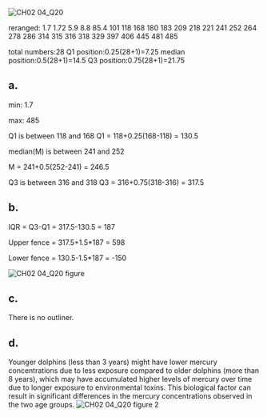 
![CH02 04_Q20](https://github.com/user-attachments/assets/4e155155-7fa0-473c-a33f-97b8c32408a6)

reranged: 1.7	1.72	5.9	8.8	85.4	101	118	168	180	183	209	218	221	241	252	264	278	286	314	315	316	318	329	397	406	445	481	485

total numbers:28
Q1 position:0.25(28+1)=7.25
median position:0.5(28+1)=14.5
Q3 position:0.75(28+1)=21.75

## a.

min: 1.7

max: 485

Q1 is between 118 and 168
Q1 = 118+0.25(168-118) = 130.5

median(M) is between 241 and 252

M = 241+0.5(252-241) = 246.5

Q3 is between 316 and 318
Q3 = 316+0.75(318-316) = 317.5


## b.

IQR = Q3-Q1 = 317.5-130.5 = 187

Upper fence = 317.5+1.5*187 = 598

Lower fence = 130.5-1.5*187 = -150

![CH02 04_Q20 figure](https://github.com/user-attachments/assets/a21b7abe-59aa-4910-961a-b5385dea93eb)

## c.

There is no outliner.

## d.

Younger dolphins (less than 3 years) might have lower mercury concentrations due to less exposure compared to older dolphins (more than 8 years), which may have accumulated higher levels of mercury over time due to longer exposure to environmental toxins. This biological factor can result in significant differences in the mercury concentrations observed in the two age groups.
![CH02 04_Q20 figure 2](https://github.com/user-attachments/assets/4b247c9f-85d5-479d-a235-1d6b38a157a7)
